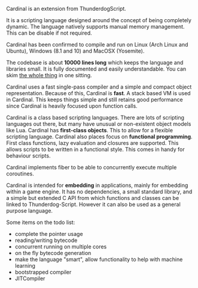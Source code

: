 Cardinal is an extension from ThunderdogScript. 

It is a scripting language designed around the concept of being completely dynamic. 
The language natively supports manual memory management. This can be disable if not required.

Cardinal has been confirmed to compile and run on Linux (Arch Linux and Ubuntu), Windows (8.1 and 10) and MacOSX (Yosemite). 

The codebase is about **10000 lines long** which keeps the language and libraries small.
It is fully documented and easily understandable. You can skim [the whole thing][src] in one sitting.

Cardinal uses a fast single-pass compiler and a simple and compact object representation. 
Because of this, Cardinal is **fast**. A stack based VM is used in Cardinal. This keeps things simple and still retains
good performance since Cardinal is heavily focused upon function calls.

Cardinal is a class based scripting languages. There are lots of scripting languages out there,
but many have unusual or non-existent object models like Lua. Cardinal has **first-class objects**. 
This to allow for a flexible scripting language.
Cardinal also places focus on **functional programming**. First class functions,  lazy evaluation and closures are supported. This allows scripts to 
be written in a functional style. This comes in handy for behaviour scripts.

Cardinal implements fiber to be able to concurrently execute multiple coroutines.

Cardinal is intended for **embedding** in applications, mainly for embedding within a game engine. 
It has no dependencies, a small standard library, and a simple but extended C API from 
which functions and classes can be linked to Thunderdog-Script. However it can also be used as a general purpose language.

Some items on the todo list:
- complete the pointer usage
- reading/writing bytecode
- concurrent running on multiple cores
- on the fly bytecode generation
- make the language "smart", allow functionality to help with machine learning
- bootstrapped compiler
- JITCompiler


[src]: https://github.com/TheAxeC/Cardinal/tree/master/src